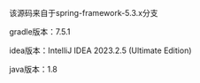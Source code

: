 该源码来自于spring-framework-5.3.x分支

gradle版本：7.5.1

idea版本：IntelliJ IDEA 2023.2.5 (Ultimate Edition)

java版本：1.8